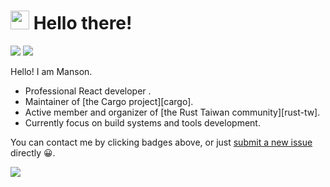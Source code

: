 # <img src="https://emojis.slackmojis.com/emojis/images/1531849430/4246/blob-sunglasses.gif?1531849430" width="30"/> Hello there!

[![][resume-badge]][resume]  [![][linkedin-badge]]([https://www.linkedin.com/in/weihanglo](https://www.linkedin.com/in/%E9%96%94%E7%BF%94-%E8%A8%B1-423584256/))


Hello! I am Manson.

* Professional React developer .
* Maintainer of [the Cargo project][cargo].
* Active member and organizer of [the Rust Taiwan community][rust-tw].
* Currently focus on build systems and tools development.

You can contact me by clicking badges above, or just [submit a new issue] directly 😀.

[resume]: https://www.cakeresume.com/s--gcn8sN5daZrnEcGfn7vC-w--/b34076026
[resume-badge]: https://www.cakeresume.com/s--gcn8sN5daZrnEcGfn7vC-w--/b34076026
[linkedin-badge]: https://www.linkedin.com/in/%E9%96%94%E7%BF%94-%E8%A8%B1-423584256/

[submit a new issue]: https://github.com/70928manson/70928manson/issues/new

![](https://mir-s3-cdn-cf.behance.net/project_modules/disp/7df0bd42774743.57ee5f32bd76e.gif)
